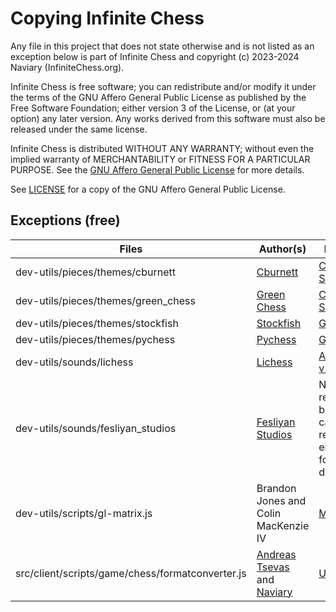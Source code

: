 # Copying Infinite Chess

Any file in this project that does not state otherwise and is not listed as an exception below is part of Infinite Chess and copyright (c) 2023-2024 Naviary (InfiniteChess.org).

Infinite Chess is free software; you can redistribute and/or modify it under the terms of the GNU Affero General Public License as published by the Free Software Foundation; either version 3 of the License, or (at your option) any later version. Any works derived from this software must also be released under the same license.

Infinite Chess is distributed WITHOUT ANY WARRANTY; without even the implied warranty of MERCHANTABILITY or FITNESS FOR A PARTICULAR PURPOSE. See the [GNU Affero General Public License](https://www.gnu.org/licenses/agpl-3.0.en.html) for more details.

See [LICENSE](../LICENSE) for a copy of the GNU Affero General Public License.

## Exceptions (free)

Files | Author(s) | License
--- | --- | ---
dev-utils/pieces/themes/cburnett | [Cburnett](https://en.wikipedia.org/wiki/User:Cburnett) | [CC BY-SA 3.0](http://creativecommons.org/licenses/by-sa/3.0/)
dev-utils/pieces/themes/green_chess | [Green Chess](https://greenchess.net/index.php) | [CC BY-SA 3.0](http://creativecommons.org/licenses/by-sa/3.0/)
dev-utils/pieces/themes/stockfish | [Stockfish](https://github.com/official-stockfish/Stockfish) | [GPLv3](https://www.gnu.org/licenses/gpl-3.0.en.html)
dev-utils/pieces/themes/pychess | [Pychess](https://github.com/pychess/pychess) | [GPLv3](https://www.gnu.org/licenses/gpl-3.0.en.html)
dev-utils/sounds/lichess | [Lichess](https://github.com/lichess-org/lila) | [AGPL v3.0](https://www.gnu.org/licenses/#AGPL)
dev-utils/sounds/fesliyan_studios | [Fesliyan Studios](https://www.fesliyanstudios.com/) | No credit required, but cannot be reposted elsewhere for download
dev-utils/scripts/gl-matrix.js | Brandon Jones and Colin MacKenzie IV | [MIT](https://opensource.org/license/mit)
src/client/scripts/game/chess/formatconverter.js | [Andreas Tsevas](https://github.com/tsevasa) and [Naviary](https://github.com/Naviary2) | [Unlicense](https://en.wikipedia.org/wiki/Unlicense)
